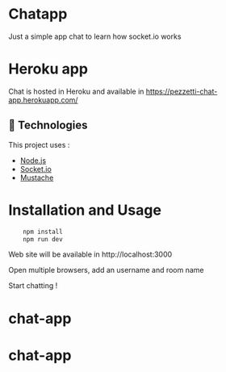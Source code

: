 # Chatapp
Just a simple app chat to learn how socket.io works

# Heroku app
Chat is hosted in Heroku and available in https://pezzetti-chat-app.herokuapp.com/

## :rocket: Technologies

This project uses :

- [Node.js](https://nodejs.org/en/)
- [Socket.io](https://github.com/socketio/socket.io)
- [Mustache](https://github.com/janl/mustache.js)

# Installation and Usage
```bash
    npm install
    npm run dev
```
Web site will be available in http://localhost:3000

Open multiple browsers, add an username and room name 

Start chatting !
# chat-app
# chat-app
